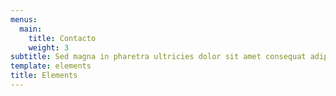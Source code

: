 ```yaml
---
menus:
  main:
    title: Contacto
    weight: 3
subtitle: Sed magna in pharetra ultricies dolor sit amet consequat adipiscing lorem.
template: elements
title: Elements
---
```

